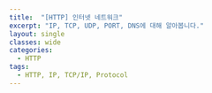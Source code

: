 ```yaml
---
title:  "[HTTP] 인터넷 네트워크"
excerpt: "IP, TCP, UDP, PORT, DNS에 대해 알아봅니다."
layout: single
classes: wide
categories:
  - HTTP
tags:
  - HTTP, IP, TCP/IP, Protocol
---
```


